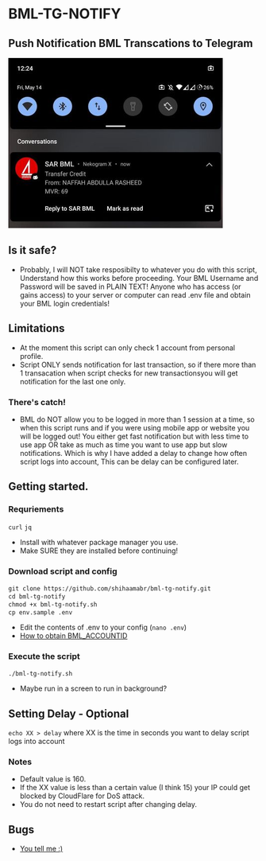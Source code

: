 # BML-TG-NOTIFY
## Push Notification BML Transcations to Telegram
![bml-notify-screenshot.jpg](bml-notify-screenshot.jpg)

## Is it safe?
- Probably, I will NOT take resposibilty to whatever you do with this script,
Understand how this works before proceeding. Your BML Username and Password will be saved in PLAIN TEXT!
Anyone who has access (or gains access) to your server or computer can read .env file and obtain your BML login credentials!

## Limitations
- At the moment this script can only check 1 account from personal profile.
- Script ONLY sends notification for last transaction, so if there more than 1 transacation 
when script checks for new transactionsyou will get notification for the last one only.
### There's catch!
- BML do NOT allow you to be logged in more than 1 session at a time,
so when this script runs and if you were using mobile app or website you will be logged out!
You either get fast notification but with less time to use app 
OR take as much as time you want to use app but slow notifications.
Which is why I have added a delay to change how often script logs into account,
This can be delay can be configured later.

## Getting started. 
### Requriements
`curl` `jq`
- Install with whatever package manager you use.
- Make SURE they are installed before continuing!
### Download script and config
```
git clone https://github.com/shihaamabr/bml-tg-notify.git
cd bml-tg-notify
chmod +x bml-tg-notify.sh
cp env.sample .env
```
- Edit the contents of .env to your config (`nano .env`)
- [How to obtain BML_ACCOUNTID](https://raw.githubusercontent.com/shihaamabr/bml-tg-notify/main/how-to-obtain-BML_ACCOUNTID.png)
### Execute the script
```
./bml-tg-notify.sh
```
- Maybe run in a screen to run in background?
## Setting Delay - Optional
`echo XX > delay` where XX is the time in seconds you want to delay script logs into account
### Notes
- Default value is 160.
- If the XX value is less than a certain value (I think 15) your IP could get blocked by CloudFlare for DoS attack.
- You do not need to restart script after changing delay.

## Bugs
- [You tell me :)](https://github.com/shihaamabr/bml-tg-notify/issues/new)
